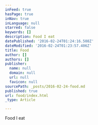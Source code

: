 ```yaml
---
inFeed: true
hasPage: true
inNav: true
inLanguage: null
starred: false
keywords: []
description: Food I eat
datePublished: '2016-02-24T01:24:16.508Z'
dateModified: '2016-02-24T01:23:57.406Z'
title: Food
author: []
authors: []
publisher:
  name: null
  domain: null
  url: null
  favicon: null
sourcePath: _posts/2016-02-24-food.md
published: true
url: food/index.html
_type: Article

---
```

Food I eat